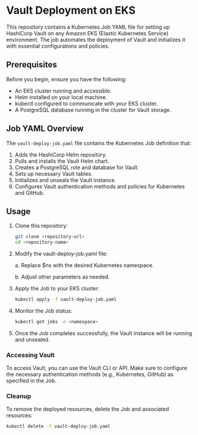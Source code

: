 # Vault Deployment on EKS

This repository contains a Kubernetes Job YAML file for setting up HashiCorp Vault on any Amazon EKS (Elastic Kubernetes Service) environment. The job automates the deployment of Vault and initializes it with essential configurations and policies.

## Prerequisites

Before you begin, ensure you have the following:

- An EKS cluster running and accessible.
- Helm installed on your local machine.
- kubectl configured to communicate with your EKS cluster.
- A PostgreSQL database running in the cluster for Vault storage.

## Job YAML Overview

The `vault-deploy-job.yaml` file contains the Kubernetes Job definition that:

1. Adds the HashiCorp Helm repository.
2. Pulls and installs the Vault Helm chart.
3. Creates a PostgreSQL role and database for Vault.
4. Sets up necessary Vault tables.
5. Initializes and unseals the Vault instance.
6. Configures Vault authentication methods and policies for Kubernetes and GitHub.

## Usage

1. Clone this repository:
   ```bash
   git clone <repository-url>
   cd <repository-name>
   ```

2. Modify the vault-deploy-job.yaml file:

    a. Replace $ns with the desired Kubernetes namespace.

    b. Adjust other parameters as needed.

3. Apply the Job to your EKS cluster:
    ```bash
    kubectl apply -f vault-deploy-job.yaml
    ```

4. Monitor the Job status:
    ```bash
    kubectl get jobs -n <namespace>
    ```

5. Once the Job completes successfully, the Vault instance will be running and unsealed.


### Accessing Vault

To access Vault, you can use the Vault CLI or API. Make sure to configure the necessary authentication methods (e.g., Kubernetes, GitHub) as specified in the Job.

### Cleanup

To remove the deployed resources, delete the Job and associated resources:


```bash
kubectl delete -f vault-deploy-job.yaml
```